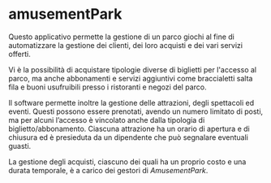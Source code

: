 # amusementPark
Questo applicativo permette la gestione di un parco giochi al fine di automatizzare la gestione dei clienti, dei loro acquisti e dei vari servizi offerti.

Vi è la possibilità di acquistare tipologie diverse di biglietti per l'accesso al parco, ma anche abbonamenti e servizi aggiuntivi come braccialetti salta fila e buoni usufruibili presso i ristoranti e negozi del parco.

Il software permette inoltre la gestione delle attrazioni, degli spettacoli ed eventi. Questi possono essere prenotati, avendo un numero limitato di posti, ma per alcuni l’accesso è vincolato anche dalla tipologia di biglietto/abbonamento. 
Ciascuna attrazione ha un orario di apertura e di chiusura ed è presieduta da un dipendente che può segnalare eventuali guasti.

La gestione degli acquisti, ciascuno dei quali ha un proprio costo e una durata temporale, è a carico dei gestori di _AmusementPark_.
